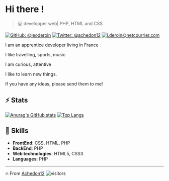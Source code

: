 
# Hi there !

>  💻 developper web| PHP, HTML and CSS

[![GitHub: @leoderoin](https://img.shields.io/github/followers/leoderoin?label=follow&style=social)](https://github.com/leoderoin)
[![Twitter: @achedon12](https://img.shields.io/twitter/url?style=social&url=https%3A%2F%2Ftwitter.com%2Fachedon12)](https://twitter.com/achedon12)
[![l.deroin@netcourrier.com](https://img.shields.io/static/v1?label=l.deroin@netcourrier.com&message=%20&color=red&logo=gmail&style=flat-square&logoColor=white)](mailto:l.deroin@netcourrier.com)

I am an apprentice developer living in France

I like travelling, sports, music

I am curious, attentive

I like to learn new things.

If you have any ideas, please send them to me!

## ⚡ Stats

[![Anurag's GitHub stats](https://github-readme-stats.vercel.app/api?username=leoderoin&show_icons=true&theme=tokyonight&count_private=true)](https://github.com/leoderoin/github-readme-stats)
[![Top Langs](https://github-readme-stats.vercel.app/api/top-langs/?username=leoderoinlangs_count=8)](https://github.com/leoderoin/github-readme-stats)


##  🎉 Skills

- **FrontEnd**: CSS, HTML, PHP
- **BackEnd**: PHP
- **Web technologies**: HTML5, CSS3
- **Languages**: PHP

---
🔥 From [Achedon12](https://github.com/leoderoin)
![visitors](https://visitor-badge.glitch.me/badge?page_id=leoderoin)
